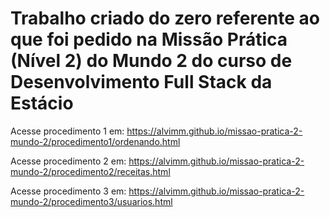 # Trabalho criado do zero referente ao que foi pedido na Missão Prática (Nível 2) do Mundo 2 do curso de Desenvolvimento Full Stack da Estácio

Acesse procedimento 1 em: https://alvimm.github.io/missao-pratica-2-mundo-2/procedimento1/ordenando.html

Acesse procedimento 2 em: https://alvimm.github.io/missao-pratica-2-mundo-2/procedimento2/receitas.html

Acesse procedimento 3 em: https://alvimm.github.io/missao-pratica-2-mundo-2/procedimento3/usuarios.html